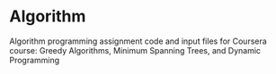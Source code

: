 # Algorithm
Algorithm programming assignment code and input files for Coursera course: Greedy Algorithms, Minimum Spanning Trees, and Dynamic Programming
